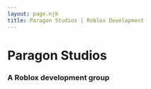 ```yaml
---
layout: page.njk
title: Paragon Studios | Roblox Development
---
```


# Paragon Studios
### A Roblox development group


